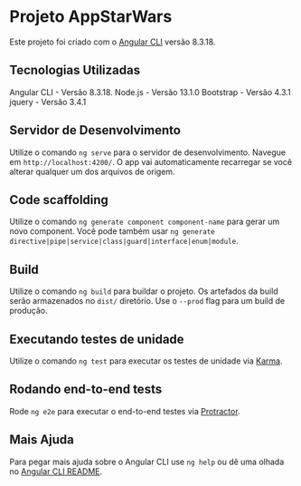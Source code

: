# Projeto AppStarWars

Este projeto foi criado com o [Angular CLI](https://github.com/angular/angular-cli) versão 8.3.18.

## Tecnologias Utilizadas

Angular CLI - Versão 8.3.18.
Node.js - Versão 13.1.0
Bootstrap - Versão 4.3.1
jquery - Versão 3.4.1

## Servidor de Desenvolvimento

Utilize o comando `ng serve` para o servidor de desenvolvimento. Navegue em `http://localhost:4200/`. O app vai automaticamente recarregar se você alterar qualquer um dos arquivos de origem.

## Code scaffolding

Utilize o comando `ng generate component component-name` para gerar um novo component. Você pode também usar `ng generate directive|pipe|service|class|guard|interface|enum|module`.

## Build

Utilize o comando `ng build` para buildar o projeto. Os artefados da build serão armazenados no `dist/` diretório. Use o `--prod` flag para um build de produção.

## Executando testes de unidade

Utilize o comando `ng test` para executar os testes de unidade via [Karma](https://karma-runner.github.io).

## Rodando end-to-end tests

Rode `ng e2e` para executar o end-to-end testes via [Protractor](http://www.protractortest.org/).

## Mais Ajuda

Para pegar mais ajuda sobre o Angular CLI use `ng help` ou dê uma olhada no [Angular CLI README](https://github.com/angular/angular-cli/blob/master/README.md).
